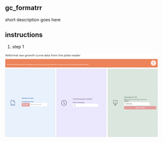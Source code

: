 ## gc_formatrr

short description goes here

## instructions

1.  step 1

![Photo description](Screenshots/App_landing_page.png)
